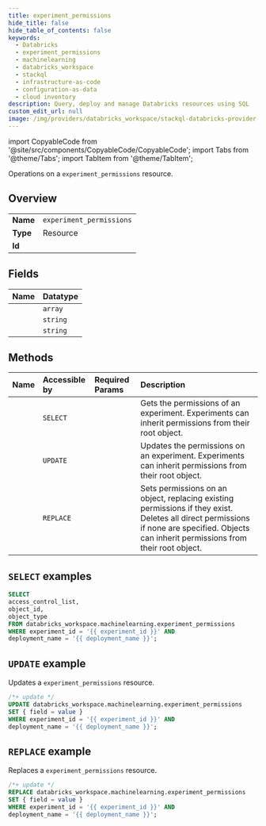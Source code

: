 ```yaml
---
title: experiment_permissions
hide_title: false
hide_table_of_contents: false
keywords:
  - Databricks
  - experiment_permissions
  - machinelearning
  - databricks_workspace
  - stackql
  - infrastructure-as-code
  - configuration-as-data
  - cloud inventory
description: Query, deploy and manage Databricks resources using SQL
custom_edit_url: null
image: /img/providers/databricks_workspace/stackql-databricks-provider-featured-image.png
---
```


import CopyableCode from '@site/src/components/CopyableCode/CopyableCode';
import Tabs from '@theme/Tabs';
import TabItem from '@theme/TabItem';

Operations on a <code>experiment_permissions</code> resource.  

## Overview
<table><tbody>
<tr><td><b>Name</b></td><td><code>experiment_permissions</code></td></tr>
<tr><td><b>Type</b></td><td>Resource</td></tr>
<tr><td><b>Id</b></td><td><CopyableCode code="databricks_workspace.machinelearning.experiment_permissions" /></td></tr>
</tbody></table>

## Fields
| Name | Datatype |
|:-----|:---------|
| <CopyableCode code="access_control_list" /> | `array` |
| <CopyableCode code="object_id" /> | `string` |
| <CopyableCode code="object_type" /> | `string` |

## Methods
| Name | Accessible by | Required Params | Description |
|:-----|:--------------|:----------------|:------------|
| <CopyableCode code="getpermissions" /> | `SELECT` | <CopyableCode code="experiment_id, deployment_name" /> | Gets the permissions of an experiment. Experiments can inherit permissions from their root object. |
| <CopyableCode code="updatepermissions" /> | `UPDATE` | <CopyableCode code="experiment_id, deployment_name" /> | Updates the permissions on an experiment. Experiments can inherit permissions from their root object. |
| <CopyableCode code="setpermissions" /> | `REPLACE` | <CopyableCode code="experiment_id, deployment_name" /> | Sets permissions on an object, replacing existing permissions if they exist. Deletes all direct permissions if none are specified. Objects can inherit permissions from their root object. |

## `SELECT` examples

```sql
SELECT
access_control_list,
object_id,
object_type
FROM databricks_workspace.machinelearning.experiment_permissions
WHERE experiment_id = '{{ experiment_id }}' AND
deployment_name = '{{ deployment_name }}';
```

## `UPDATE` example

Updates a <code>experiment_permissions</code> resource.

```sql
/*+ update */
UPDATE databricks_workspace.machinelearning.experiment_permissions
SET { field = value }
WHERE experiment_id = '{{ experiment_id }}' AND
deployment_name = '{{ deployment_name }}';
```

## `REPLACE` example

Replaces a <code>experiment_permissions</code> resource.

```sql
/*+ update */
REPLACE databricks_workspace.machinelearning.experiment_permissions
SET { field = value }
WHERE experiment_id = '{{ experiment_id }}' AND
deployment_name = '{{ deployment_name }}';
```
